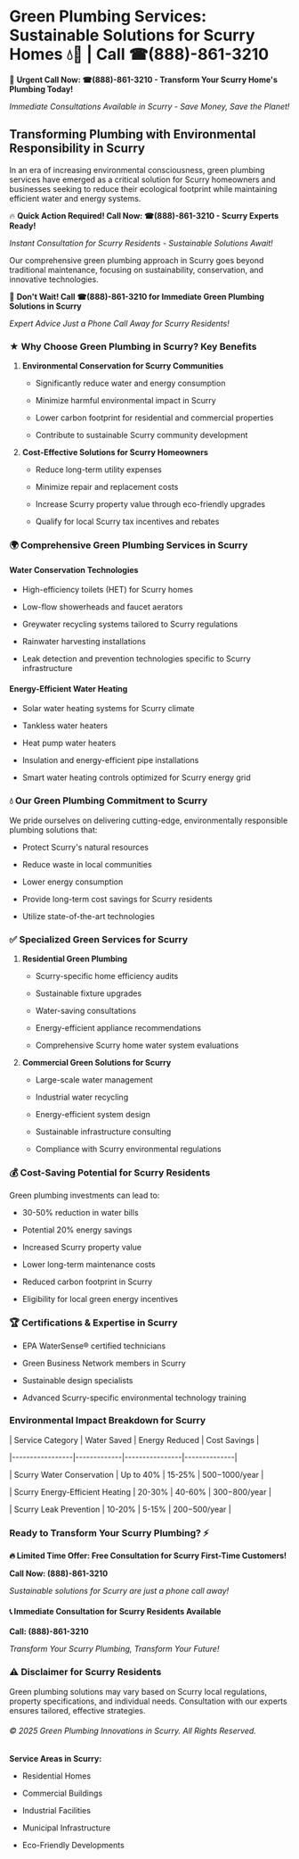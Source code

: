 # Green Plumbing Services: Sustainable Solutions for Scurry Homes 💧🌿 | Call ☎(888)-861-3210

🚨 **Urgent Call Now: ☎(888)-861-3210 - Transform Your Scurry Home's Plumbing Today!**
*Immediate Consultations Available in Scurry - Save Money, Save the Planet!*

## Transforming Plumbing with Environmental Responsibility in Scurry

In an era of increasing environmental consciousness, green plumbing services have emerged as a critical solution for Scurry homeowners and businesses seeking to reduce their ecological footprint while maintaining efficient water and energy systems. 

🔥 **Quick Action Required! Call Now: ☎(888)-861-3210 - Scurry Experts Ready!**
*Instant Consultation for Scurry Residents - Sustainable Solutions Await!*

Our comprehensive green plumbing approach in Scurry goes beyond traditional maintenance, focusing on sustainability, conservation, and innovative technologies.

🚨 **Don't Wait! Call ☎(888)-861-3210 for Immediate Green Plumbing Solutions in Scurry**
*Expert Advice Just a Phone Call Away for Scurry Residents!*

### ★ Why Choose Green Plumbing in Scurry? Key Benefits

1. **Environmental Conservation for Scurry Communities** 
   - Significantly reduce water and energy consumption
   - Minimize harmful environmental impact in Scurry
   - Lower carbon footprint for residential and commercial properties
   - Contribute to sustainable Scurry community development

2. **Cost-Effective Solutions for Scurry Homeowners** 
   - Reduce long-term utility expenses
   - Minimize repair and replacement costs
   - Increase Scurry property value through eco-friendly upgrades
   - Qualify for local Scurry tax incentives and rebates

### 🌍 Comprehensive Green Plumbing Services in Scurry

#### Water Conservation Technologies
- High-efficiency toilets (HET) for Scurry homes
- Low-flow showerheads and faucet aerators
- Greywater recycling systems tailored to Scurry regulations
- Rainwater harvesting installations
- Leak detection and prevention technologies specific to Scurry infrastructure

#### Energy-Efficient Water Heating
- Solar water heating systems for Scurry climate
- Tankless water heaters
- Heat pump water heaters
- Insulation and energy-efficient pipe installations
- Smart water heating controls optimized for Scurry energy grid

### 💧 Our Green Plumbing Commitment to Scurry

We pride ourselves on delivering cutting-edge, environmentally responsible plumbing solutions that:
- Protect Scurry's natural resources
- Reduce waste in local communities
- Lower energy consumption
- Provide long-term cost savings for Scurry residents
- Utilize state-of-the-art technologies

### ✅ Specialized Green Services for Scurry

1. **Residential Green Plumbing**
   - Scurry-specific home efficiency audits
   - Sustainable fixture upgrades
   - Water-saving consultations
   - Energy-efficient appliance recommendations
   - Comprehensive Scurry home water system evaluations

2. **Commercial Green Solutions for Scurry**
   - Large-scale water management
   - Industrial water recycling
   - Energy-efficient system design
   - Sustainable infrastructure consulting
   - Compliance with Scurry environmental regulations

### 💰 Cost-Saving Potential for Scurry Residents

Green plumbing investments can lead to:
- 30-50% reduction in water bills
- Potential 20% energy savings
- Increased Scurry property value
- Lower long-term maintenance costs
- Reduced carbon footprint in Scurry
- Eligibility for local green energy incentives

### 🏆 Certifications & Expertise in Scurry

- EPA WaterSense® certified technicians
- Green Business Network members in Scurry
- Sustainable design specialists
- Advanced Scurry-specific environmental technology training

### Environmental Impact Breakdown for Scurry

| Service Category | Water Saved | Energy Reduced | Cost Savings |
|-----------------|-------------|----------------|--------------|
| Scurry Water Conservation | Up to 40% | 15-25% | $500-$1000/year |
| Scurry Energy-Efficient Heating | 20-30% | 40-60% | $300-$800/year |
| Scurry Leak Prevention | 10-20% | 5-15% | $200-$500/year |

### Ready to Transform Your Scurry Plumbing? ⚡

**🔥 Limited Time Offer: Free Consultation for Scurry First-Time Customers!**

**Call Now: (888)-861-3210**
*Sustainable solutions for Scurry are just a phone call away!*

#### 📞 Immediate Consultation for Scurry Residents Available

**Call: (888)-861-3210**
*Transform Your Scurry Plumbing, Transform Your Future!*

### ⚠️ Disclaimer for Scurry Residents

Green plumbing solutions may vary based on Scurry local regulations, property specifications, and individual needs. Consultation with our experts ensures tailored, effective strategies.

###### © 2025 Green Plumbing Innovations in Scurry. All Rights Reserved.

**Service Areas in Scurry:** 
- Residential Homes
- Commercial Buildings
- Industrial Facilities
- Municipal Infrastructure
- Eco-Friendly Developments